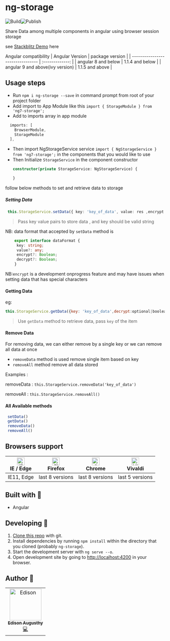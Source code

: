 # ng-storage
![Build](https://github.com/edisonaugusthy/ng-storage/workflows/Node.js%20CI/badge.svg)![Publish](https://github.com/edisonaugusthy/ng-storage/workflows/NPM%20Publish/badge.svg)

Share Data among multiple components in angular using browser session storage

 see [Stackblitz Demo](https://stackblitz.com/edit/ng-storage-sample) here

Angular compatibility
| Angular Version                  | package version |
| -------------------------------- | :-------------: |
| angular 8 and below              | 1.1.4 and below |
| angular 9 and above(ivy version) | 1.1.5 and above |

## Usage steps
 - Run `npm i ng-storage --save` in command prompt from root of your project folder
 - Add import to App Module like this `import { StorageModule } from 'ng7-storage';`
 - Add to imports array in app module

  ```ts
    imports: [
      BrowserModule,
      StorageModule
    ],
 ```

- Then import NgStorageService service `import { NgStorageService } from 'ng7-storage';` in the components that you would like to use
- Then Initialize `StorageService` in the component constructor
    ```ts
    constructor(private StorageService: NgStorageService) {

    }
   ```

follow below methods to set and retrieve data to storage
##### Setting Data

```ts
 this.StorageService.setData({ key: 'key_of_data', value: res ,encrypt:optional|boolean})
 ```

  >Pass key value pairs to store data , and key should be  valid string


 NB: data format that accepted by `setData` method is
```ts
    export interface dataFormat {
     key: string;
     value?: any;
     encrypt?: Boolean;
     decrypt?: Boolean;
    }
  ```

NB:`encrypt` is a development onprogress feature and may have issues when setting data that has special characters

#### Getting Data

eg:
 ```js
 this.StorageService.getData({key: 'key_of_data',decrypt:optional|boolean})
 ```

>Use `getData` method to retrieve data, pass `key` of the item


#### Remove Data

 For removing data, we can either remove by a single key or we can remove all data at once

 - `removeData` method is used remove single item based on key
 - `removeAll` method remove all data stored

 Examples :

 removeData : `this.StorageService.removeData('key_of_data')`

 removeAll : `this.StorageService.removeAll()`

#### All Available methods
```ts
 setData()
 getData()
 removeData()
 removeAll()
 ```

## Browsers support

| [<img src="https://raw.githubusercontent.com/alrra/browser-logos/master/src/edge/edge_48x48.png" alt="IE / Edge" width="24px" height="24px" />](http://godban.github.io/browsers-support-badges/)</br>IE / Edge | [<img src="https://raw.githubusercontent.com/alrra/browser-logos/master/src/firefox/firefox_48x48.png" alt="Firefox" width="24px" height="24px" />](http://godban.github.io/browsers-support-badges/)</br>Firefox | [<img src="https://raw.githubusercontent.com/alrra/browser-logos/master/src/chrome/chrome_48x48.png" alt="Chrome" width="24px" height="24px" />](http://godban.github.io/browsers-support-badges/)</br>Chrome | [<img src="https://raw.githubusercontent.com/alrra/browser-logos/master/src/vivaldi/vivaldi_48x48.png" alt="Vivaldi" width="24px" height="24px" />](http://godban.github.io/browsers-support-badges/)</br>Vivaldi |
| --------------------------------------------------------------------------------------------------------------------------------------------------------------------------------------------------------------- | ----------------------------------------------------------------------------------------------------------------------------------------------------------------------------------------------------------------- | ------------------------------------------------------------------------------------------------------------------------------------------------------------------------------------------------------------- | ----------------------------------------------------------------------------------------------------------------------------------------------------------------------------------------------------------------- |
| IE11, Edge                                                                                                                                                                                                      | last 8 versions                                                                                                                                                                                                   | last 8 versions                                                                                                                                                                                               | last 5 versions                                                                                                                                                                                                   |


## Built with 🔧

* Angular

## Developing 👷

1. [Clone this repo](https://github.com/edisonaugusthy/ng-storage.git) with git.
1. Install dependencies by running `npm install` within the directory that you cloned (probably `ng-storage`).
1. Start the development server with `ng serve --o`.
1. Open development site by going to [http://localhost:4200](http://localhost:4200) in your browser.

## Author 🔮

<table>
  <tr>
    <td align="center"><a href="https://github.com/edisonaugusthy"><img src="https://github.com/edisonaugusthy.png?size=100" width="100px;" alt="Edison"/><br /><sub><b>Edison Augusthy</b></sub></a><br /><a href="https://github.com/edisonaugusthy/ng-storage/commits?author=edisonaugusthy" title="Edison">💻</a></td>

  </tr>

</table>
